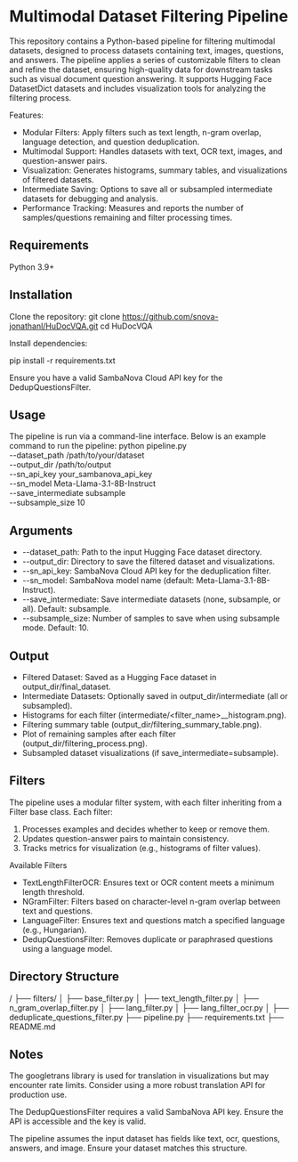 # Multimodal Dataset Filtering Pipeline
This repository contains a Python-based pipeline for filtering multimodal datasets, designed to process datasets containing text, images, questions, and answers. The pipeline applies a series of customizable filters to clean and refine the dataset, ensuring high-quality data for downstream tasks such as visual document question answering. It supports Hugging Face DatasetDict datasets and includes visualization tools for analyzing the filtering process.

Features:

- Modular Filters: Apply filters such as text length, n-gram overlap, language detection, and question deduplication.
- Multimodal Support: Handles datasets with text, OCR text, images, and question-answer pairs.
- Visualization: Generates histograms, summary tables, and visualizations of filtered datasets.
- Intermediate Saving: Options to save all or subsampled intermediate datasets for debugging and analysis.
- Performance Tracking: Measures and reports the number of samples/questions remaining and filter processing times.

## Requirements

Python 3.9+

## Installation

Clone the repository:
git clone https://github.com/snova-jonathanl/HuDocVQA.git
cd HuDocVQA

Install dependencies:

pip install -r requirements.txt

Ensure you have a valid SambaNova Cloud API key for the DedupQuestionsFilter.

## Usage
The pipeline is run via a command-line interface. Below is an example command to run the pipeline:
python pipeline.py \
  --dataset_path /path/to/your/dataset \
  --output_dir /path/to/output \
  --sn_api_key your_sambanova_api_key \
  --sn_model Meta-Llama-3.1-8B-Instruct \
  --save_intermediate subsample \
  --subsample_size 10

## Arguments
- --dataset_path: Path to the input Hugging Face dataset directory.
- --output_dir: Directory to save the filtered dataset and visualizations.
- --sn_api_key: SambaNova Cloud API key for the deduplication filter.
- --sn_model: SambaNova model name (default: Meta-Llama-3.1-8B-Instruct).
- --save_intermediate: Save intermediate datasets (none, subsample, or all). Default: subsample.
- --subsample_size: Number of samples to save when using subsample mode. Default: 10.

## Output

- Filtered Dataset: Saved as a Hugging Face dataset in output_dir/final_dataset.
- Intermediate Datasets: Optionally saved in output_dir/intermediate (all or subsampled).
- Histograms for each filter (intermediate/<filter_name>_<index>_histogram.png).
- Filtering summary table (output_dir/filtering_summary_table.png).
- Plot of remaining samples after each filter (output_dir/filtering_process.png).
- Subsampled dataset visualizations (if save_intermediate=subsample).

## Filters
The pipeline uses a modular filter system, with each filter inheriting from a Filter base class. Each filter:

1. Processes examples and decides whether to keep or remove them.
2. Updates question-answer pairs to maintain consistency.
3. Tracks metrics for visualization (e.g., histograms of filter values).

Available Filters

- TextLengthFilterOCR: Ensures text or OCR content meets a minimum length threshold.
- NGramFilter: Filters based on character-level n-gram overlap between text and questions.
- LanguageFilter: Ensures text and questions match a specified language (e.g., Hungarian).
- DedupQuestionsFilter: Removes duplicate or paraphrased questions using a language model.

## Directory Structure
<your-repo-name>/
├── filters/
│   ├── base_filter.py
│   ├── text_length_filter.py
│   ├── n_gram_overlap_filter.py
│   ├── lang_filter.py
│   ├── lang_filter_ocr.py
│   ├── deduplicate_questions_filter.py
├── pipeline.py
├── requirements.txt
├── README.md

## Notes

The googletrans library is used for translation in visualizations but may encounter rate limits. Consider using a more robust translation API for production use.

The DedupQuestionsFilter requires a valid SambaNova API key. Ensure the API is accessible and the key is valid.

The pipeline assumes the input dataset has fields like text, ocr, questions, answers, and image. Ensure your dataset matches this structure.
